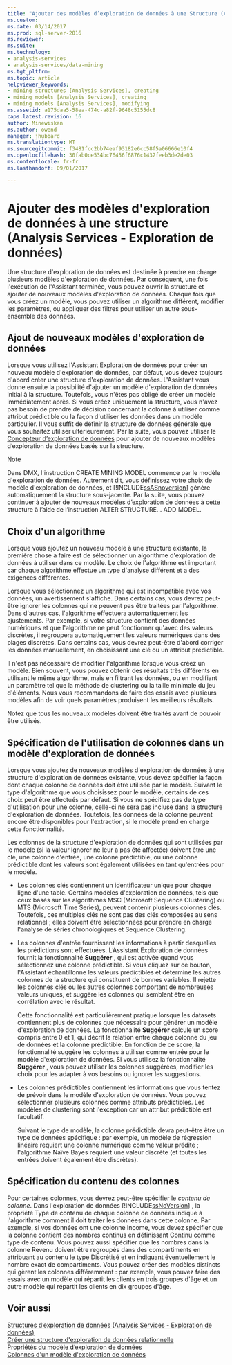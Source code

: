 ```yaml
---
title: "Ajouter des modèles d’exploration de données à une Structure (Analysis Services - Exploration de données) | Documents Microsoft"
ms.custom: 
ms.date: 03/14/2017
ms.prod: sql-server-2016
ms.reviewer: 
ms.suite: 
ms.technology:
- analysis-services
- analysis-services/data-mining
ms.tgt_pltfrm: 
ms.topic: article
helpviewer_keywords:
- mining structures [Analysis Services], creating
- mining models [Analysis Services], creating
- mining models [Analysis Services], modifying
ms.assetid: a175daa5-58ea-474c-a82f-9648c5155dc8
caps.latest.revision: 16
author: Minewiskan
ms.author: owend
manager: jhubbard
ms.translationtype: MT
ms.sourcegitcommit: f3481fcc2bb74eaf93182e6cc58f5a06666e10f4
ms.openlocfilehash: 30fab0ce534bc76456f6876c1432feeb3de2de03
ms.contentlocale: fr-fr
ms.lasthandoff: 09/01/2017

---
```

# <a name="add-mining-models-to-a-structure-analysis-services---data-mining"></a>Ajouter des modèles d'exploration de données à une structure (Analysis Services - Exploration de données)
  Une structure d'exploration de données est destinée à prendre en charge plusieurs modèles d'exploration de données. Par conséquent, une fois l'exécution de l'Assistant terminée, vous pouvez ouvrir la structure et ajouter de nouveaux modèles d'exploration de données. Chaque fois que vous créez un modèle, vous pouvez utiliser un algorithme différent, modifier les paramètres, ou appliquer des filtres pour utiliser un autre sous-ensemble des données.  
  
## <a name="adding-new-mining-models"></a>Ajout de nouveaux modèles d'exploration de données  
 Lorsque vous utilisez l'Assistant Exploration de données pour créer un nouveau modèle d'exploration de données, par défaut, vous devez toujours d'abord créer une structure d'exploration de données. L'Assistant vous donne ensuite la possibilité d'ajouter un modèle d'exploration de données initial à la structure. Toutefois, vous n'êtes pas obligé de créer un modèle immédiatement après. Si vous créez uniquement la structure, vous n'avez pas besoin de prendre de décision concernant la colonne à utiliser comme attribut prédictible ou la façon d'utiliser les données dans un modèle particulier. Il vous suffit de définir la structure de données générale que vous souhaitez utiliser ultérieurement. Par la suite, vous pouvez utiliser le [Concepteur d’exploration de données](../../analysis-services/data-mining/data-mining-designer.md) pour ajouter de nouveaux modèles d’exploration de données basés sur la structure.  
  
> [!NOTE]  
>  Dans DMX, l'instruction CREATE MINING MODEL commence par le modèle d'exploration de données. Autrement dit, vous définissez votre choix de modèle d'exploration de données, et [!INCLUDE[ssASnoversion](../../includes/ssasnoversion-md.md)] génère automatiquement la structure sous-jacente. Par la suite, vous pouvez continuer à ajouter de nouveaux modèles d’exploration de données à cette structure à l’aide de l’instruction ALTER STRUCTURE… ADD MODEL.  
  
## <a name="choosing-an-algorithm"></a>Choix d'un algorithme  
 Lorsque vous ajoutez un nouveau modèle à une structure existante, la première chose à faire est de sélectionner un algorithme d'exploration de données à utiliser dans ce modèle. Le choix de l'algorithme est important car chaque algorithme effectue un type d'analyse différent et a des exigences différentes.  
  
 Lorsque vous sélectionnez un algorithme qui est incompatible avec vos données, un avertissement s'affiche. Dans certains cas, vous devrez peut-être ignorer les colonnes qui ne peuvent pas être traitées par l'algorithme. Dans d'autres cas, l'algorithme effectuera automatiquement les ajustements. Par exemple, si votre structure contient des données numériques et que l'algorithme ne peut fonctionner qu'avec des valeurs discrètes, il regroupera automatiquement les valeurs numériques dans des plages discrètes. Dans certains cas, vous devrez peut-être d'abord corriger les données manuellement, en choisissant une clé ou un attribut prédictible.  
  
 Il n'est pas nécessaire de modifier l'algorithme lorsque vous créez un modèle. Bien souvent, vous pouvez obtenir des résultats très différents en utilisant le même algorithme, mais en filtrant les données, ou en modifiant un paramètre tel que la méthode de clustering ou la taille minimale du jeu d'éléments. Nous vous recommandons de faire des essais avec plusieurs modèles afin de voir quels paramètres produisent les meilleurs résultats.  
  
 Notez que tous les nouveaux modèles doivent être traités avant de pouvoir être utilisés.  
  
## <a name="specifying-the-usage-of-columns-in-a-new-mining-model"></a>Spécification de l'utilisation de colonnes dans un modèle d'exploration de données  
 Lorsque vous ajoutez de nouveaux modèles d'exploration de données à une structure d'exploration de données existante, vous devez spécifier la façon dont chaque colonne de données doit être utilisée par le modèle. Suivant le type d'algorithme que vous choisissez pour le modèle, certains de ces choix peut être effectués par défaut. Si vous ne spécifiez pas de type d'utilisation pour une colonne, celle-ci ne sera pas incluse dans la structure d'exploration de données. Toutefois, les données de la colonne peuvent encore être disponibles pour l'extraction, si le modèle prend en charge cette fonctionnalité.  
  
 Les colonnes de la structure d'exploration de données qui sont utilisées par le modèle (si la valeur Ignorer ne leur a pas été affectée) doivent être une clé, une colonne d'entrée, une colonne prédictible, ou une colonne prédictible dont les valeurs sont également utilisées en tant qu'entrées pour le modèle.  
  
-   Les colonnes clés contiennent un identificateur unique pour chaque ligne d'une table. Certains modèles d'exploration de données, tels que ceux basés sur les algorithmes MSC (Microsoft Sequence Clustering) ou MTS (Microsoft Time Series), peuvent contenir plusieurs colonnes clés. Toutefois, ces multiples clés ne sont pas des clés composées au sens relationnel ; elles doivent être sélectionnées pour prendre en charge l'analyse de séries chronologiques et Sequence Clustering.  
  
-   Les colonnes d'entrée fournissent les informations à partir desquelles les prédictions sont effectuées. L’Assistant Exploration de données fournit la fonctionnalité **Suggérer** , qui est activée quand vous sélectionnez une colonne prédictible. Si vous cliquez sur ce bouton, l'Assistant échantillonne les valeurs prédictibles et détermine les autres colonnes de la structure qui constituent de bonnes variables. Il rejette les colonnes clés ou les autres colonnes comportant de nombreuses valeurs uniques, et suggère les colonnes qui semblent être en corrélation avec le résultat.  
  
     Cette fonctionnalité est particulièrement pratique lorsque les datasets contiennent plus de colonnes que nécessaire pour générer un modèle d'exploration de données. La fonctionnalité **Suggérer** calcule un score compris entre 0 et 1, qui décrit la relation entre chaque colonne du jeu de données et la colonne prédictible. En fonction de ce score, la fonctionnalité suggère les colonnes à utiliser comme entrée pour le modèle d'exploration de données. Si vous utilisez la fonctionnalité **Suggérer** , vous pouvez utiliser les colonnes suggérées, modifier les choix pour les adapter à vos besoins ou ignorer les suggestions.  
  
-   Les colonnes prédictibles contiennent les informations que vous tentez de prévoir dans le modèle d'exploration de données. Vous pouvez sélectionner plusieurs colonnes comme attributs prédictibles. Les modèles de clustering sont l'exception car un attribut prédictible est facultatif.  
  
     Suivant le type de modèle, la colonne prédictible devra peut-être être un type de données spécifique : par exemple, un modèle de régression linéaire requiert une colonne numérique comme valeur prédite ; l'algorithme Naïve Bayes requiert une valeur discrète (et toutes les entrées doivent également être discrètes).  
  
## <a name="specifying-column-content"></a>Spécification du contenu des colonnes  
 Pour certaines colonnes, vous devrez peut-être spécifier le *contenu de colonne*. Dans l'exploration de données [!INCLUDE[ssNoVersion](../../includes/ssnoversion-md.md)] , la propriété Type de contenu de chaque colonne de données indique à l'algorithme comment il doit traiter les données dans cette colonne. Par exemple, si vos données ont une colonne Income, vous devez spécifier que la colonne contient des nombres continus en définissant Continu comme type de contenu. Vous pouvez aussi spécifier que les nombres dans la colonne Revenu doivent être regroupés dans des compartiments en attribuant au contenu le type Discrétisé et en indiquant éventuellement le nombre exact de compartiments. Vous pouvez créer des modèles distincts qui gèrent les colonnes différemment : par exemple, vous pouvez faire des essais avec un modèle qui répartit les clients en trois groupes d'âge et un autre modèle qui répartit les clients en dix groupes d'âge.  
  
## <a name="see-also"></a>Voir aussi  
 [Structures d’exploration de données &#40;Analysis Services - Exploration de données&#41;](../../analysis-services/data-mining/mining-structures-analysis-services-data-mining.md)   
 [Créer une structure d'exploration de données relationnelle](../../analysis-services/data-mining/create-a-relational-mining-structure.md)   
 [Propriétés du modèle d’exploration de données](../../analysis-services/data-mining/mining-model-properties.md)   
 [Colonnes d'un modèle d'exploration de données](../../analysis-services/data-mining/mining-model-columns.md)  
  
  
